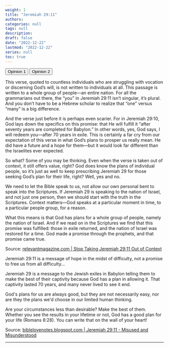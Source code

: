 ```yaml
---
weight: 1
title: "Jeremiah 29:11"
authors: 
categories: null
tags: null
description: 
draft: false
date: "2022-12-22"
lastmod: "2022-12-22"
series: null
toc: true
---
```


<!--more-->

<!-- Tab links -->
<div class="tab">
  <button class="tablinks active" onclick="tablabel(event, 'meditation1')">Opinion 1</button>
  <button class="tablinks" onclick="tablabel(event, 'meditation2')">Opinion 2</button>
  
</div>

<!-- Tab content -->
<div id="meditation1" class="tabcontent" style="display:block">

This verse, quoted to countless individuals who are struggling with vocation or discerning God’s will, is not written to individuals at all. This passage is written to a whole group of people—an entire nation. For all the grammarians out there, the “you” in Jeremiah 29:11 isn’t singular, it’s plural. And you don’t have to be a Hebrew scholar to realize that “one” versus “many” is a big difference.  

And the verse just before it is perhaps even scarier. For in Jeremiah 29:10, God lays down the specifics on this promise: that He will fulfill it “after seventy years are completed for Babylon.” In other words, yes, God says, I will redeem you—after 70 years in exile. This is certainly a far cry from our expectation of this verse in what God’s plans to prosper us really mean. He did have a future and a hope for them—but it would look far different than the Israelites ever expected.  

So what? Some of you may be thinking. Even when the verse is taken out of context, it still offers value, right? God does know the plans of individual people, so it’s just as well to keep prescribing Jeremiah 29 for those seeking God’s plan for their life, right? Well, yes and no.

We need to let the Bible speak to us, not allow our own personal bent to speak into the Scriptures. If Jeremiah 29 is speaking to the nation of Israel, and not just one person, then we should start with the truth in the Scriptures. Context matters—God speaks at a particular moment in time, to a particular people group, for a reason.  

What this means is that God has plans for a whole group of people, namely the nation of Israel. And if we read on in the Scriptures we find that this promise was fulfilled: those in exile returned, and the nation of Israel was restored for a time. God made a promise through the prophets, and that promise came true. 

Source: <a href = "https://relevantmagazine.com/faith/stop-taking-jeremiah-2911-out-context/" target="_blank" rel="noopener noreferrer">relevantmagazine.com | Stop Taking Jeremiah 29:11 Out of Context</a>
</div>

<div id="meditation2" class="tabcontent">

Jeremiah 29:11 is a message of hope in the midst of difficulty, not a promise to free us from all difficulty...

Jeremiah 29 is a message to the Jewish exiles in Babylon telling them to make the best of their captivity because God has a plan in allowing it. That captivity lasted 70 years, and many never lived to see it end.  

God's plans for us are always good, but they are not necessarily easy, nor are they the plans we'd choose in our limited human thinking.  

Are your circumstances less than desirable? Make the best of them. Whether you see the results in your lifetime or not, God has a good plan for your life (Romans 8:28). You can write that on the wall of your heart!  

Source: <a href = "https://biblelovenotes.blogspot.com/2013/04/not-those-plans.html" target="_blank" rel="noopener noreferrer">biblelovenotes.blogspot.com | Jeremiah 29:11 - Misused and Misunderstood</a>
</div>




----



